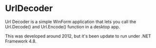 # UrlDecoder

Url Decoder is a simple WinForm application that lets you call the Url.Decode() and Url.Encode() function in a desktop app.

This was developed around 2012, but it's been update to run under .NET Framework 4.8.
